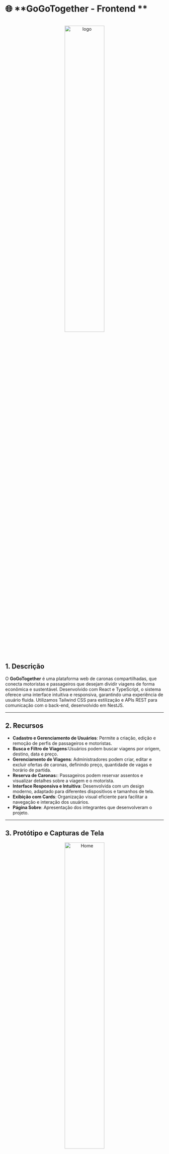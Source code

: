 # 🌐 **GoGoTogether - Frontend **

<br />

<div align="center">
    <img src="https://ik.imagekit.io/ecspdivlw/Readme/logo.jpg?updatedAt=1741879537783" title="logo " width="50%"/>
</div>

<br /><br />

## 1. Descrição

O **GoGoTogether** é uma plataforma web de caronas compartilhadas, que conecta motoristas e passageiros que desejam dividir viagens de forma econômica e sustentável. Desenvolvido com React e TypeScript, o sistema oferece uma interface intuitiva e responsiva, garantindo uma experiência de usuário fluida. Utilizamos Tailwind CSS para estilização e APIs REST para comunicação com o back-end, desenvolvido em NestJS.

------

## 2. Recursos

- **Cadastro e Gerenciamento de Usuários**: Permite a criação, edição e remoção de perfis de passageiros e motoristas.
- **Busca e Filtro de Viagens**:Usuários podem buscar viagens por origem, destino, data e preço.
- **Gerenciamento de Viagens**: Administradores podem criar, editar e excluir ofertas de caronas, definindo preço, quantidade de vagas e horário de partida.
- **Reserva de Caronas:**:  Passageiros podem reservar assentos e visualizar detalhes sobre a viagem e o motorista.
- **Interface Responsiva e Intuitiva**: Desenvolvida com um design moderno, adaptado para diferentes dispositivos e tamanhos de tela.
- **Exibição com Cards**: Organização visual eficiente para facilitar a navegação e interação dos usuários.
- **Página Sobre**: Apresentação dos integrantes que desenvolveram o projeto.

------

## 3. Protótipo e Capturas de Tela


<div align="center">
    <img src="https://ik.imagekit.io/ecspdivlw/Readme/home.png?updatedAt=1741879237698" title="Home" width="50%"/>
</div>
<div align="center">
    <img src="https://ik.imagekit.io/ecspdivlw/Readme/viagens.png?updatedAt=1741879236912" title="Viagens" width="50%"/>
</div>
<div align="center">
    <img src="https://ik.imagekit.io/ecspdivlw/Readme/sobre.png?updatedAt=1741879237671" title="Sobre" width="50%"/>
</div>
<div align="center">
    <img src="https://ik.imagekit.io/ecspdivlw/Readme/Perfil.png?updatedAt=1741879238013" title="Perfil" width="50%"/>
</div>
<div align="center">
    <img src="https://ik.imagekit.io/ecspdivlw/Readme/veiculos.png?updatedAt=1741879238198" title="veiculos" width="50%"/>
</div>
<div align="center">
    <img src="https://ik.imagekit.io/ecspdivlw/Readme/carrinho.png?updatedAt=1741879238444" title="Carrinho" width="50%"/>
</div>

<br />

------

## 4. Tecnologias

| Item                         | Descrição  |
| ---------------------------- | ---------- |
| **Servidor**                 | Node JS    |
| **Linguagem de programação** | TypeScript |
| **Biblioteca**               | React JS   |
| **Build**                    | Vite       |
| **Framework de Estilização** | Tailwind   |

---

## 5. Pré-requisitos

Antes de iniciar, certifique-se de ter as seguintes ferramentas instaladas:

- [Node.js](https://nodejs.org/) (v16+)
- [yarn](https://yarnpkg.com/)
- [API GoGoTogether](https://github.com/projeto-integrador-g5-generation/GoGoTogether) 

---

## 6. Configuração e Execução

1. Clone o repositório do Projeto
2. Instale as dependências: `yarn`
3. Clone o repositório do Projeto Backend: [Link](https://github.com/projeto-integrador-g5-generation/GoGoTogether)
4. Siga as instruções de **Configuração e Execução** descritas no README do Projeto Backend
5. Adicione o endereço de execução do projeto na variável de ambiente **VITE_API_URL**, no projeto React
6. Execute o Projeto React: `yarn dev`
7. A aplicação React estará disponível no endereço: `http://localhost:5173`

---

## 7. Estrutura do Projeto

```plaintext
src/
│
├── components/       # Componentes reutilizáveis
├── models/           # Estrutura de dados da aplicação-
├── pages/            # Páginas da aplicação
├── services/         # Integração com a API (requisições HTTP)
├── utils/            # Funções auxiliares (alerts)
└── App.tsx           # Componente principal da aplicação
```

---

## 8. Como Contribuir

1. Faça um fork do projeto
2. Crie uma branch com a sua feature (`git checkout -b minha-feature`)
3. Commit suas mudanças (`git commit -m 'Adiciona nova feature'`)
4. Faça um push para a branch (`git push origin minha-feature`)
5. Abra um Pull Request